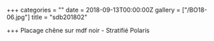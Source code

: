 +++
categories = ""
date = 2018-09-13T00:00:00Z
gallery = ["/BO18-06.jpg"]
title = "sdb201802"

+++
Placage chêne sur mdf noir - Stratifié Polaris